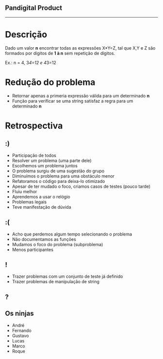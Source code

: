 Pandigital Product
-----------------------------
------------------------------


# Descrição
Dado um valor **n** encontrar todas as expressões X*Y=Z, tal que X,Y e Z são formados por dígitos de **1 à n** sem repetição de dígitos.

Ex.: n = 4, 3*4=12 e 4*3=12

# Redução do problema
+ Retornar apenas a primeria expressão válida para um determinado **n**
+ Função para verificar se uma string satisfaz a regra para um determinado **n**


# Retrospectiva
## :)
+ Participação de todos
+ Resolver um problema (uma parte dele)
+ Escolhemos um problema juntos
+ O problema surgiu de uma sugestão do grupo 
+ Diminuímos o problema para uma obstáculo menor
+ Refatoramos o código para deixa-lo otimizado
+ Apesar de ter mudado o foco, criamos casos de testes (pouco tarde)
+ Fluiu melhor
+ Aprendemos a usar o relógio
+ Problemas legais
+ Teve manifestação de dúvida

## :(
+ Acho que perdemos algum tempo selecionando o problema
+ Não documentamos as funções
+ Mudamos o foco do problema (subproblema)
+ Menos participantes

## !
+ Trazer problemas com um conjunto de teste já definido
+ Trazer problemas de manipulação de string

## ?

## Os ninjas
+ André
+ Fernando
+ Gustavo
+ Lucas
+ Marco
+ Roque
